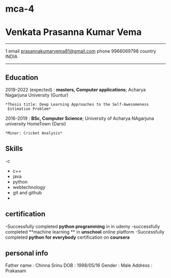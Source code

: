 # mca-4
Venkata Prasanna Kumar Vema
============

-------------------     ----------------------------
1 email                       prasannakumarvema81@gmail.com
phone                         9966069798
country                       INDIA
-------------------     ----------------------------

Education
---------

2019-2022 (expected)
:   **masters, Computer applications**; Acharya Nagarjuna University (Guntur)

    *Thesis title: Deep Learning Approaches to the Self-Awesomeness
     Estimation Problem*

2016-2019
:   **BSc, Computer Science**; University of Acharya NAgarjuna university
    HomeTown (Darsi)

    *Minor: Cricket Analysis*

Skills
--------------------
-c
- c++
- java
- python
- webtechnology
- git and github
- 
certification
-------------
-Successfully completed **python programming** in in udemy
-successfully completed **machine learning ** in **unschool** online platform
-Successfully completed **python for everybody** certification on **coursera**

personal info
---------------
Father name : Chinna Srinu
DOB : 1998/05/16
Gender : Male
Address : Prakasam

     


